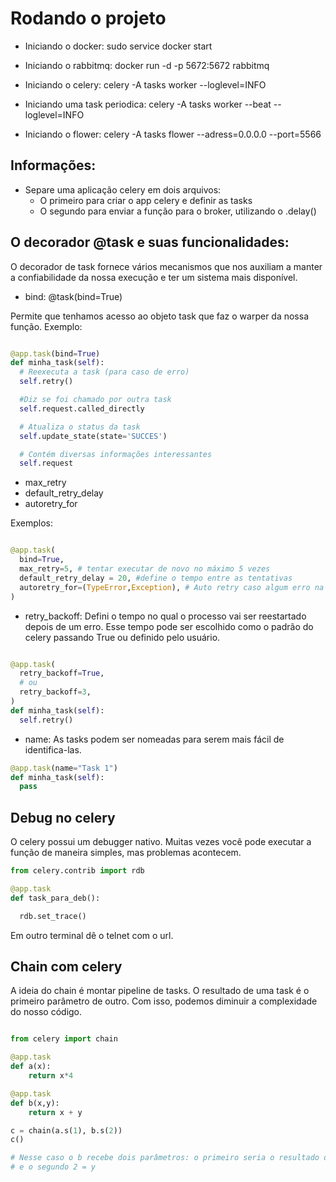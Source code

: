 # Rodando o projeto

* Iniciando o docker:
    sudo service docker start

* Iniciando o rabbitmq:
    docker run -d -p 5672:5672 rabbitmq

* Iniciando o celery:
    celery -A tasks worker --loglevel=INFO

* Iniciando uma task periodica:
    celery -A tasks worker --beat --loglevel=INFO

* Iniciando o flower:
    celery -A tasks flower --adress=0.0.0.0 --port=5566

## Informações:

* Separe uma aplicação celery em dois arquivos:
  * O primeiro para criar o app celery e definir as tasks
  * O segundo para enviar a função para o broker, utilizando o .delay()

## O decorador @task e suas funcionalidades:

O decorador de task fornece vários mecanismos que nos auxiliam a manter a confiabilidade
da nossa execução e ter um sistema mais disponível.

* bind: @task(bind=True)

Permite que tenhamos acesso ao objeto task que faz o warper da nossa função.
Exemplo:

```python

@app.task(bind=True)
def minha_task(self):
  # Reexecuta a task (para caso de erro)
  self.retry()

  #Diz se foi chamado por outra task
  self.request.called_directly

  # Atualiza o status da task
  self.update_state(state='SUCCES')

  # Contém diversas informações interessantes
  self.request

```

* max_retry
* default_retry_delay
* autoretry_for

Exemplos:

```python

@app.task(
  bind=True,
  max_retry=5, # tentar executar de novo no máximo 5 vezes
  default_retry_delay = 20, #define o tempo entre as tentativas
  autoretry_for=(TypeError,Exception), # Auto retry caso algum erro na tupla aconteça
)

```

* retry_backoff: Defini o tempo no qual o processo vai ser reestartado depois de um erro.
Esse tempo pode ser escolhido como o padrão do celery passando True ou definido pelo usuário.

```python

@app.task(
  retry_backoff=True,
  # ou
  retry_backoff=3,
)
def minha_task(self):
  self.retry()
```

* name: As tasks podem ser nomeadas para serem mais fácil de identifica-las.

```python
@app.task(name="Task 1")
def minha_task(self):
  pass
```

## Debug no celery

O celery possui um debugger nativo. Muitas vezes você pode executar a função de maneira simples,
mas problemas acontecem.

```python
from celery.contrib import rdb

@app.task
def task_para_deb():

  rdb.set_trace()
```
Em outro terminal dê o telnet com o url.

## Chain com celery

A ideia do chain é montar pipeline de tasks. O resultado de uma task é o primeiro
parâmetro de outro. Com isso, podemos diminuir a complexidade do nosso código.

```python

from celery import chain

@app.task
def a(x):
    return x*4

@app.task
def b(x,y):
    return x + y

c = chain(a.s(1), b.s(2))
c()

# Nesse caso o b recebe dois parâmetros: o primeiro seria o resultado de a = x,
# e o segundo 2 = y
```

